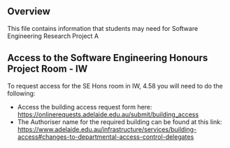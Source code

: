 ## Overview
This file contains information that students may need for Software Engineering Research Project A

## Access to the Software Engineering Honours Project Room - IW
To request access for the SE Hons room in IW, 4.58 you will need to do the following:
- Access the building access request form here: https://onlinerequests.adelaide.edu.au/submit/building_access
- The Authoriser name for the required building can be found at this link: https://www.adelaide.edu.au/infrastructure/services/building-access#changes-to-departmental-access-control-delegates
